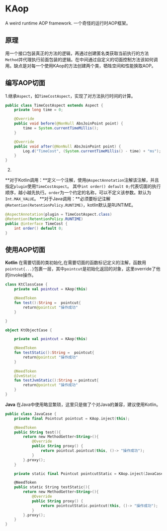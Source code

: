 # KAop
A weird runtime AOP framework.
一个奇怪的运行时AOP框架。

## 原理
用一个接口包装真正的方法的逻辑，再通过创建匿名类获取当前执行的方法`Method`并代理执行前面包装的逻辑。在中间通过自定义的切面控制方法该如何调用。缺点是对每一个使用KAop的方法创建两个类，牺牲空间和性能换取AOP。

## 编写AOP切面
1.继承`Aspect`，如`TimeCostAspect`，实现了对方法执行时间的计算。
```java
public class TimeCostAspect extends Aspect {
    private long time = 0;

    @Override
    public void before(@NonNull AbsJoinPoint point) {
        time = System.currentTimeMillis();
    }

    @Override
    public void after(@NonNull AbsJoinPoint point) {
        Log.d("TimeCost", (System.currentTimeMillis() - time) + "ms");
    }
}
```
2.
**对于Kotlin调用：**定义一个注解，使用`@AspectAnnotation`注解该注解，并且指定`plugin`使用`TimeCostAspect`。
其中`int order() default 0;`代表切面的执行顺序，越小越先执行。`order`为一个约定的名称，可以不定义该参数。默认为`Int.MAX_VALUE`。
**对于Java调用：**必须要标记注解`@Retention(RetentionPolicy.RUNTIME)`，kotlin默认是RUNTIME。
```java
@AspectAnnotation(plugin = TimeCostAspect.class)
@Retention(RetentionPolicy.RUNTIME)
public @interface TimeCost {
    int order() default 0;
}
```
## 使用AOP切面
**Kotlin**
在需要切面的类初始化,在需要切面的函数标记定义的注解，函数用`pointcut{...}`包裹一层，其中`pointcut`是初始化返回的对象，这里override了他的invoke操作。
```kotlin
class KtClassCase {
    private val pointcut = KAop(this)

    @NeedToken
    fun test():String =  pointcut{
        return@pointcut "操作成功"
    }

}

object KtObjectCase {

    private val pointcut = KAop(this)

    @NeedToken
    fun testStatic():String =  pointcut{
        return@pointcut "操作成功"
    }
    
    @NeedToken
    @JvmStatic
    fun testJvmStatic():String = pointcut{
        return@pointcut "操作成功"
    }
}
```
**Java**
在Java中使用略显繁琐，这里只是做了个对Java的兼容，建议使用Kotlin。
```kotlin
public class JavaCase {
    private final Pointcut pointcut = KAop.inject(this);

    @NeedToken
    public String test(){
        return new MethodGetter<String>(){
            @Override
            public String proxy() {
                return pointcut.pointcut(this, ()-> "操作成功");
            }
        }.proxy();
    }

    private static final Pointcut pointcutStatic = KAop.inject(JavaCase.class);

    @NeedToken
    public static String testStatic(){
        return new MethodGetter<String>(){
            @Override
            public String proxy() {
                return pointcutStatic.pointcut(this, ()-> "操作成功");
            }
        }.proxy();
    }
}
```
